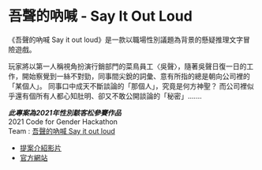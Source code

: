 # 吾聲的吶喊 - Say It Out Loud

《吾聲的吶喊 Say it out loud》是一款以職場性別議題為背景的懸疑推理文字冒險遊戲。  

玩家將以第一人稱視角扮演行銷部門的菜鳥員工〈吳聲〉，隨著吳聲日復一日的工作，開始察覺到一絲不對勁，同事間尖銳的詞彙、意有所指的總是朝向公司裡的「某個人」。
同事口中成天不斷談論的「那個人」，究竟是何方神聖？
而公司裡似乎還有個所有人都心知肚明、卻又不敢公開談論的「秘密」.......

***此專案為2021年性別駭客松參賽作品***  
2021 Code for Gender Hackathon   
Team : [吾聲的吶喊 Say it out loud](https://talk.womany.net/t/topic/22525)  
  
- [提案介紹影片](https://www.youtube.com/watch?v=jSSdspHkBD0&list=PLHzWkVfdMFMUjyjgm6JgcvEpOlxkUZlzc)  
- [官方網站](https://a22580.wixsite.com/sayitoutloud)
